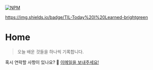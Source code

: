 [![NPM](https://img.shields.io/npm/v/docsify-example-panels.svg?style=flat-square)](https://www.npmjs.com/package/docsify-example-panels)

https://img.shields.io/badge/TIL-Today%20I%20Learned-brightgreen

# Home

> 오늘 배운 것들을 하나씩 기록합니다.

혹시 연락할 사항이 있나요? 🧐 <a href="mailto:younggyoung.lee1@gmail.com">이메일을 보내주세요! </a>
